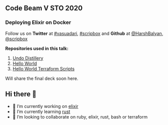 ## Code Beam V STO 2020

### Deploying Elixir on Docker
Follow us on
**Twitter** at [#vasuadari](https://twitter.com/vasuadari), [#scripbox](https://twitter.com/scripbox) and
**Github** at [@HarshBalyan](https://github.com/HarshBalyan), [@scripbox](https://github.com/scripbox)

**Repositories used in this talk:**

1. [Undo Distillery](https://github.com/HarshBalyan/undo-distillery-demo)
2. [Hello World](https://github.com/vasuadari/hello-world/tree/elixir)
3. [Hello World Terraform Scripts](https://github.com/vasuadari/hello-world-terraform)

Will share the final deck soon here.

## Hi there 👋

- 🔭 I’m currently working on [elixir](https://github.com/elixir-lang/elixir)
- 🌱 I’m currently learning [rust](https://github.com/rust-lang/rust)
- 👯 I’m looking to collaborate on ruby, elixir, rust, bash or terraform
<!---
- 🤔 I’m looking for help with ...
- 💬 Ask me about ...
- 📫 How to reach me: ...
- 😄 Pronouns: ...
- ⚡ Fun fact: ...
--->

